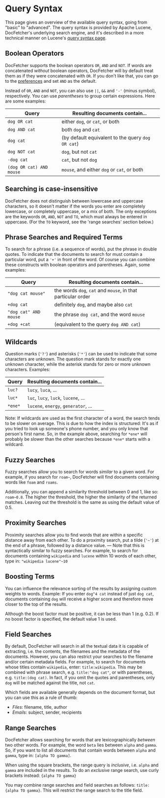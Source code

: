 Query Syntax
============
This page gives an overview of the available query syntax, going from "basic" to "advanced". The query syntax is provided by Apache Lucene, DocFetcher's underlying search engine, and it's described in a more technical manner on Lucene's [query syntax page](http://lucene.apache.org/java/3_4_0/queryparsersyntax.html).

Boolean Operators
-----------------
DocFetcher supports the boolean operators `OR`, `AND` and `NOT`. If words are concatenated *without* boolean operators, DocFetcher will by default treat them as if they were concatenated with `OR`. If you don't like that, you can go to the [preferences](Preferences.html) and set `AND` as the default.

Instead of `OR`, `AND` and `NOT`, you can also use `||`, `&&` and `'-'` (minus symbol), respectively. You can use *parentheses* to group certain expressions. Here are some examples:

Query                    | Resulting documents contain...
-------------------------|---------------------------------------------
`dog OR cat`             | either `dog`, or `cat`, or both
`dog AND cat`            | both `dog` and `cat`
`dog cat`                | (by default equivalent to the query `dog OR cat`)
`dog NOT cat`            | `dog`, but not `cat`
`-dog cat`               | `cat`, but not `dog`
`(dog OR cat) AND mouse` | `mouse`, and either `dog` or `cat`, or both


Searching is case-insensitive
-----------------------------
DocFetcher does not distinguish between lowercase and uppercase characters, so it doesn't matter if the words you enter are completely lowercase, or completely uppercase, or a mix of both. The only exceptions are the keywords `OR`, `AND`, `NOT` and `TO`, which must always be entered in uppercase. (For the `TO` keyword, see the 'range searches' section below.)


Phrase Searches and Required Terms
----------------------------------
To search for a phrase (i.e. a sequence of words), put the phrase in double quotes. To indicate that the documents to search for must contain a particular word, put a `'+'` in front of the word. Of course you can combine these constructs with boolean operators and parentheses. Again, some examples:

Query                 | Resulting documents contain...
----------------------|-------------------------------------
`"dog cat mouse"`     | the words `dog`, `cat` and `mouse`, in that particular order
`+dog cat`            | definitely `dog`, and maybe also `cat`
`"dog cat" AND mouse` | the phrase `dog cat`, and the word `mouse`
`+dog +cat`           | (equivalent to the query `dog AND cat`)


Wildcards
---------
Question marks (`'?'`) and asterisks (`'*'`) can be used to indicate that some characters are unknown. The question mark stands for exactly one unknown character, while the asterisk stands for zero or more unknown characters. Examples:

Query        | Resulting documents contain...
-------------|-------------------------------------
`luc?`       | `lucy`, `luca`, ...
`luc*`       | `luc`, `lucy`, `luck`, `lucene`, ...
`*ene*`      | `lucene`, `energy`, `generator`, ...

Note: If wildcards are used as the first character of a word, the search tends to be slower on average. This is due to how the index is structured: It's as if you tried to look up someone's phone number, and you only know that person's first name. So, in the example above, searching for `*ene*` will probably be slower than the other searches because `*ene*` starts with a wildcard.


Fuzzy Searches
--------------
Fuzzy searches allow you to search for words *similar* to a given word. For example, if you search for `roam~`, DocFetcher will find documents containing words like `foam` and `roams`.

Additionally, you can append a similarity threshold between 0 and 1, like so: `roam~0.8`. The higher the threshold, the higher the similarity of the returned matches. Leaving out the threshold is the same as using the default value of 0.5.


Proximity Searches
------------------
Proximity searches allow you to find words that are within a specific distance away from each other. To do a proximity search, put a tilde (`'~'`) at the end of a phrase, followed by a distance value. &mdash; Note that this is syntactically similar to fuzzy searches. For example, to search for documents containing `wikipedia` and `lucene` within 10 words of each other, type in: `"wikipedia lucene"~10`


Boosting Terms
--------------
You can influence the relevance sorting of the results by assigning custom weights to words. Example: If you enter `dog^4 cat` instead of just `dog cat`, documents containing `dog` will receive a higher score and therefore move closer to the top of the results.

Although the boost factor must be positive, it can be less than 1 (e.g. 0.2). If no boost factor is specified, the default value 1 is used.


Field Searches
--------------
By default, DocFetcher will search in all the textual data it is capable of extracting, i.e. the contents, the filenames and the metadata of the documents. However, you can also restrict your searches to the filename and/or certain metadata fields. For example, to search for documents whose titles contain `wikipedia`, enter: `title:wikipedia`. This may be combined with phrase search, e.g. `title:"dog cat"`, or with parentheses, e.g. `title:(dog cat)`. In fact, if you omit the quotes and parentheses, only `dog` will be matched against the title, not `cat`.

Which fields are available generally depends on the document format, but you can use this as a rule of thumb:

<!-- Do not translate the following field names (filename, title, etc.) -->
* *Files*: filename, title, author
* *Emails*: subject, sender, recipients


Range Searches
--------------
DocFetcher allows searching for words that are lexicographically *between* two other words. For example, the word `beta` lies between `alpha` and `gamma`. So, if you want to list all documents that contain words between `alpha` and `gamma`, type in: `[alpha TO gamma]`.

When using the square brackets, the range query is *inclusive*, i.e. `alpha` and `gamma` are included in the results. To do an *exclusive* range search, use curly brackets instead: `{alpha TO gamma}`

You may combine range searches and field searches as follows: `title:{alpha TO gamma}`. This will restrict the range search to the title field.
